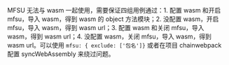 MFSU 无法与 wasm 一起使用，需要保证四组用例通过：1. 配置 wasm 和开启 mfsu，导入 wasm，得到 wasm 的 object 方法模块；2. 没配置 wasm，开启 mfsu，导入 wasm，得到 wasm url；3. 配置 wasm 和关闭 mfsu，导入 wasm，得到 wasm url；4. 没配置 wasm，关闭 mfsu，导入 wasm，得到 wasm url。可以使用 `mfsu: { exclude: ['包名']}` 或者在项目 chainwebpack 配置 syncWebAssembly 来绕过问题。
